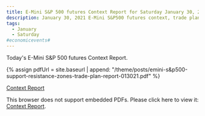 ```yaml
---
title: E-Mini S&P 500 futures Context Report for Saturday January 30, 2021
description: January 30, 2021 E-Mini S&P500 futures context, trade plan, key support and resistance zones, and volatility analysis.
tags:
  - January
  - Saturday
#economicevents#
---
```


Today's E-Mini S&P 500 futures Context Report.

{% assign pdfUrl = site.baseurl | append: "/theme/posts/emini-s&p500-support-resistance-zones-trade-plan-report-013021.pdf" %}

<a href="{{pdfUrl}}">Context Report</a>

<object data="{{pdfUrl}}" type="application/pdf" width="700px" height="700px">
    <p>This browser does not support embedded PDFs. Please click here to view it: <a href="{{pdfUrl}}">Context Report</a>.</p>
</object>